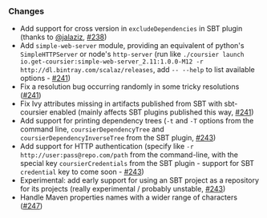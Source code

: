 ### Changes

* Add support for cross version in `excludeDependencies` in SBT plugin (thanks to [@jalaziz], [#238])
* Add `simple-web-server` module, providing an equivalent of python's `SimpleHTTPServer` or node's `http-server` (run like `./coursier launch io.get-coursier:simple-web-server_2.11:1.0.0-M12 -r http://dl.bintray.com/scalaz/releases`, add `-- --help` to list available options - [#241])
* Fix a resolution bug occurring randomly in some tricky resolutions ([#241])
* Fix Ivy attributes missing in artifacts published from SBT with sbt-coursier enabled (mainly affects SBT plugins published this way, [#241])
* Add support for printing dependency trees (`-t` and `-T` options from the command line, `coursierDependencyTree` and `coursierDependencyInverseTree` from the SBT plugin, [#243])
* Add support for HTTP authentication (specify like `-r http://user:pass@repo.com/path` from the command-line, with the special key `coursierCredentials` from the SBT plugin - support for SBT `credential` key to come soon - [#243])
* Experimental: add early support for using an SBT project as a repository for its projects (really experimental / probably unstable, [#243])
* Handle Maven properties names with a wider range of characters ([#247])

[@jalaziz]: https://github.com/jalaziz
[#238]: https://github.com/alexarchambault/coursier/pull/238
[#241]: https://github.com/alexarchambault/coursier/pull/241
[#243]: https://github.com/alexarchambault/coursier/pull/243
[#247]: https://github.com/alexarchambault/coursier/pull/247
